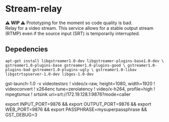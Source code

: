 # Stream-relay
**⚠️ WIP ⚠️** Prototyping for the moment so code quality is bad.\
Relay for a video stream. This service allows for a stable output stream (RTMP) even if the source input (SRT) is temporarily interrupted.

## Depedencies

`apt-get install libgstreamer1.0-dev libgstreamer-plugins-base1.0-dev \
      gstreamer1.0-plugins-base gstreamer1.0-plugins-good \
      gstreamer1.0-plugins-bad gstreamer1.0-plugins-ugly \
      gstreamer1.0-libav libgstrtspserver-1.0-dev libges-1.0-dev`








gst-launch-1.0 -v videotestsrc ! video/x-raw, height=1080, width=1920 ! videoconvert ! x264enc tune=zerolatency ! video/x-h264, profile=high ! mpegtsmux ! srtsink uri=srt://172.19.128.1:9876?mode=caller

export INPUT_PORT=9876 && export OUTPUT_PORT=9876 && export WEB_PORT=9876 && export PASSPHRASE=mysuperpassphrase && GST_DEBUG=3
